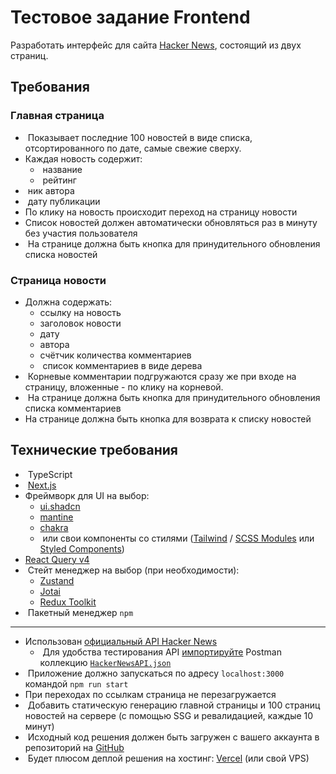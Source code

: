 # Тестовое задание Frontend

Разработать интерфейс для сайта [Hacker News](https://news.ycombinator.com/news), состоящий из двух страниц.

## Требования

### Главная страница

- <img src="https://cdn.jsdelivr.net/gh/Readme-Workflows/Readme-Icons@main/icons/octicons/ApprovedChanges.svg" alt=''> Показывает последние 100 новостей в виде списка, отсортированного по дате, самые свежие сверху. <img src="https://cdn.jsdelivr.net/gh/Readme-Workflows/Readme-Icons@main/icons/octicons/ApprovedChanges.svg" alt=''>
- Каждая новость содержит:
  - <img src="https://cdn.jsdelivr.net/gh/Readme-Workflows/Readme-Icons@main/icons/octicons/ApprovedChanges.svg" alt=''> название <img src="https://cdn.jsdelivr.net/gh/Readme-Workflows/Readme-Icons@main/icons/octicons/ApprovedChanges.svg" alt=''>
  - <img src="https://cdn.jsdelivr.net/gh/Readme-Workflows/Readme-Icons@main/icons/octicons/ApprovedChanges.svg" alt=''> рейтинг <img src="https://cdn.jsdelivr.net/gh/Readme-Workflows/Readme-Icons@main/icons/octicons/ApprovedChanges.svg" alt=''>
- <img src="https://cdn.jsdelivr.net/gh/Readme-Workflows/Readme-Icons@main/icons/octicons/ApprovedChanges.svg" alt=''> ник автора <img src="https://cdn.jsdelivr.net/gh/Readme-Workflows/Readme-Icons@main/icons/octicons/ApprovedChanges.svg" alt=''>
- <img src="https://cdn.jsdelivr.net/gh/Readme-Workflows/Readme-Icons@main/icons/octicons/ApprovedChanges.svg" alt=''> дату публикации <img src="https://cdn.jsdelivr.net/gh/Readme-Workflows/Readme-Icons@main/icons/octicons/ApprovedChanges.svg" alt=''>
- По клику на новость происходит переход на страницу новости
- Список новостей должен автоматически обновляться раз в минуту без участия пользователя
- <img src="https://cdn.jsdelivr.net/gh/Readme-Workflows/Readme-Icons@main/icons/octicons/ApprovedChanges.svg" alt=''> На странице должна быть кнопка для принудительного обновления списка новостей <img src="https://cdn.jsdelivr.net/gh/Readme-Workflows/Readme-Icons@main/icons/octicons/ApprovedChanges.svg" alt=''>

### Страница новости

- Должна содержать:
  - ссылку на новость
  - заголовок новости
  - дату
  - автора
  - счётчик количества комментариев
  - <img src="https://cdn.jsdelivr.net/gh/Readme-Workflows/Readme-Icons@main/icons/octicons/ApprovedChanges.svg" alt=''> список комментариев в виде дерева <img src="https://cdn.jsdelivr.net/gh/Readme-Workflows/Readme-Icons@main/icons/octicons/ApprovedChanges.svg" alt=''>
- <img src="https://cdn.jsdelivr.net/gh/Readme-Workflows/Readme-Icons@main/icons/octicons/ApprovedChanges.svg" alt=''> Корневые комментарии подгружаются сразу же при входе на страницу, вложенные - по клику на корневой. <img src="https://cdn.jsdelivr.net/gh/Readme-Workflows/Readme-Icons@main/icons/octicons/ApprovedChanges.svg" alt=''>
- <img src="https://cdn.jsdelivr.net/gh/Readme-Workflows/Readme-Icons@main/icons/octicons/ApprovedChanges.svg" alt=''> На странице должна быть кнопка для принудительного обновления списка комментариев <img src="https://cdn.jsdelivr.net/gh/Readme-Workflows/Readme-Icons@main/icons/octicons/ApprovedChanges.svg" alt=''>
- На странице должна быть кнопка для возврата к списку новостей

## Технические требования

- <img src="https://cdn.jsdelivr.net/gh/Readme-Workflows/Readme-Icons@main/icons/octicons/ApprovedChanges.svg" alt=''> TypeScript <img src="https://cdn.jsdelivr.net/gh/Readme-Workflows/Readme-Icons@main/icons/octicons/ApprovedChanges.svg" alt=''>
- <img src="https://cdn.jsdelivr.net/gh/Readme-Workflows/Readme-Icons@main/icons/octicons/ApprovedChanges.svg" alt=''> [Next.js](https://nextjs.org/) <img src="https://cdn.jsdelivr.net/gh/Readme-Workflows/Readme-Icons@main/icons/octicons/ApprovedChanges.svg" alt=''>
- Фреймворк для UI на выбор:
  - [ui.shadcn](https://ui.shadcn.com/)
  - [mantine](https://mantine.dev/)
  - [chakra](https://chakra-ui.com/)
  - <img src="https://cdn.jsdelivr.net/gh/Readme-Workflows/Readme-Icons@main/icons/octicons/ApprovedChanges.svg" alt=''> или свои компоненты со стилями ([Tailwind](https://tailwindcss.com/) / [SCSS Modules](https://www.npmjs.com/package/sass) или [Styled Components](https://styled-components.com/)) <img src="https://cdn.jsdelivr.net/gh/Readme-Workflows/Readme-Icons@main/icons/octicons/ApprovedChanges.svg" alt=''>
- [React Query v4](https://tanstack.com/query/v4/docs/react/overview)
- <img src="https://cdn.jsdelivr.net/gh/Readme-Workflows/Readme-Icons@main/icons/octicons/ApprovedChanges.svg" alt=''> Стейт менеджер на выбор (при необходимости): <img src="https://cdn.jsdelivr.net/gh/Readme-Workflows/Readme-Icons@main/icons/octicons/ApprovedChanges.svg" alt=''>
  - [Zustand](https://github.com/pmndrs/zustand)
  - [Jotai](https://jotai.org/)
  - [Redux Toolkit](https://redux-toolkit.js.org/introduction/getting-started)
- <img src="https://cdn.jsdelivr.net/gh/Readme-Workflows/Readme-Icons@main/icons/octicons/ApprovedChanges.svg" alt=''> Пакетный менеджер `npm` <img src="https://cdn.jsdelivr.net/gh/Readme-Workflows/Readme-Icons@main/icons/octicons/ApprovedChanges.svg" alt=''>

---

- Использован [официальный API Hacker News](https://github.com/HackerNews/API)
  - <img src="https://cdn.jsdelivr.net/gh/Readme-Workflows/Readme-Icons@main/icons/octicons/ApprovedChanges.svg" alt=''> Для удобства тестирования API [импортируйте](https://learning.postman.com/docs/getting-started/importing-and-exporting/importing-and-exporting-overview/) Postman коллекцию [`HackerNewsAPI.json`](./HackerNewsAPI.json) <img src="https://cdn.jsdelivr.net/gh/Readme-Workflows/Readme-Icons@main/icons/octicons/ApprovedChanges.svg" alt=''>
- <img src="https://cdn.jsdelivr.net/gh/Readme-Workflows/Readme-Icons@main/icons/octicons/ApprovedChanges.svg" alt=''> Приложение должно запускаться по адресу `localhost:3000` командой `npm run start` <img src="https://cdn.jsdelivr.net/gh/Readme-Workflows/Readme-Icons@main/icons/octicons/ApprovedChanges.svg" alt=''>
- При переходах по ссылкам страница не перезагружается
- <img src="https://cdn.jsdelivr.net/gh/Readme-Workflows/Readme-Icons@main/icons/octicons/ApprovedChanges.svg" alt=''> Добавить статическую генерацию главной страницы и 100 страниц новостей на сервере (с помощью SSG и ревалидацией, каждые 10 минут) <img src="https://cdn.jsdelivr.net/gh/Readme-Workflows/Readme-Icons@main/icons/octicons/ApprovedChanges.svg" alt=''>
- <img src="https://cdn.jsdelivr.net/gh/Readme-Workflows/Readme-Icons@main/icons/octicons/ApprovedChanges.svg" alt=''> Исходный код решения должен быть загружен с вашего аккаунта в репозиторий на [GitHub](http://github.com/) <img src="https://cdn.jsdelivr.net/gh/Readme-Workflows/Readme-Icons@main/icons/octicons/ApprovedChanges.svg" alt=''>
- <img src="https://cdn.jsdelivr.net/gh/Readme-Workflows/Readme-Icons@main/icons/octicons/ApprovedChanges.svg" alt=''> Будет плюсом деплой решения на хостинг: [Vercel](https://vercel.com/) (или свой VPS) <img src="https://cdn.jsdelivr.net/gh/Readme-Workflows/Readme-Icons@main/icons/octicons/ApprovedChanges.svg" alt=''>

